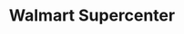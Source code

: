 ---
title: "Walmart Supercenter"
url: /fort-worth/walmart-supercenter-jacksboro-highway/
shop: Supermarkt
---